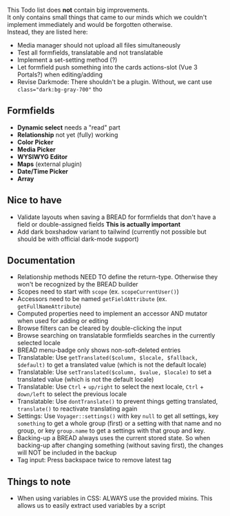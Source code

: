 This Todo list does **not** contain big improvements.  
It only contains small things that came to our minds which we couldn't implement immediately and would be forgotten otherwise.  
Instead, they are listed here:

- Media manager should not upload all files simultaneously
- Test all formfields, translatable and not translatable
- Implement a set-setting method (?)
- Let formfield push something into the cards actions-slot (Vue 3 Portals?) when editing/adding
- Revise Darkmode: There shouldn't be a plugin. Without, we cant use `class="dark:bg-gray-700"` tho

## Formfields
- **Dynamic select** needs a "read" part
- **Relationship** not yet (fully) working
- **Color Picker**
- **Media Picker**
- **WYSIWYG Editor**
- **Maps** (external plugin)
- **Date/Time Picker**
- **Array**

## Nice to have
- Validate layouts when saving a BREAD for formfields that don't have a field or double-assigned fields **This is actually important**
- Add dark boxshadow variant to tailwind (currently not possible but should be with official dark-mode support)

## Documentation
- Relationship methods NEED TO define the return-type. Otherwise they won't be recognized by the BREAD builder
- Scopes need to start with `scope` (ex. `scopeCurrentUser()`)
- Accessors need to be named `getFieldAttribute` (ex. `getFullNameAttribute`)
- Computed properties need to implement an accessor AND mutator when used for adding or editing
- Browse filters can be cleared by double-clicking the input
- Browse searching on translatable formfields searches in the currently selected locale
- BREAD menu-badge only shows non-soft-deleted entries
- Translatable: Use `getTranslated($column, $locale, $fallback, $default)` to get a translated value (which is not the default locale)
- Translatable: Use `setTranslated($column, $value, $locale)` to set a translated value (which is not the default locale)
- Translatable: Use `Ctrl` + `up/right` to select the next locale, `Ctrl` + `down/left` to select the previous locale
- Translatable: Use `dontTranslate()` to prevent things getting translated, `translate()` to reactivate translating again
- Settings: Use `Voyager::settings()` with key `null` to get all settings, key `something` to get a whole group (first) or a setting with that name and no group, or key `group.name` to get a settings with that group and key.
- Backing-up a BREAD always uses the current stored state. So when backing-up after changing something (without saving first), the changes will NOT be included in the backup
- Tag input: Press backspace twice to remove latest tag

## Things to note
- When using variables in CSS: ALWAYS use the provided mixins. This allows us to easily extract used variables by a script